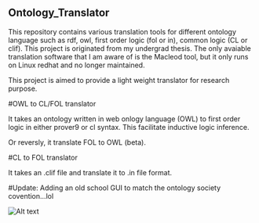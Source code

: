 ## Ontology_Translator
This repository contains various translation tools for different ontology language such as rdf, owl, first order logic (fol or in), common logic (CL or clif). This project is originated from my undergrad thesis. The only avaiable translation software that I am aware of is the Macleod tool, but it only runs on Linux redhat and no longer maintained. 

This project is aimed to provide a light weight translator for research purpose.

#OWL to CL/FOL translator

It takes an ontology written in web onlogy language (OWL) to first order logic in either prover9 or cl syntax. This facilitate 
inductive logic inference.

Or reversly, it translate FOL to OWL (beta). 


#CL to FOL translator

It takes an .clif file and translate it to .in file format.

#Update: Adding an old school GUI to match the ontology society covention...lol

![Alt text](Ontology_Translator/file.JPG "Optional Title")